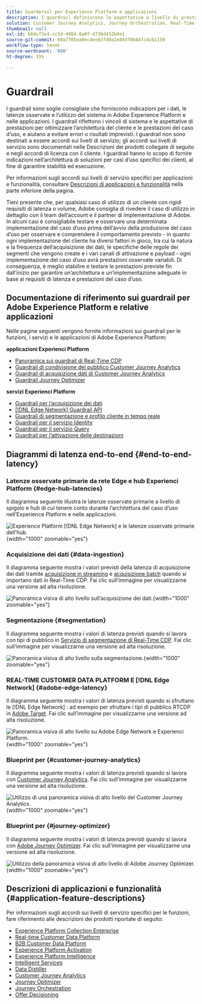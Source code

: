 ```yaml
---
title: Guarderail per Experience Platform e applicazioni
description: I guardrail definiscono le aspettative a livello di prestazioni e l’impatto per i componenti e i servizi in Adobe Experience Platform e nelle relative applicazioni
solution: Customer Journey Analytics, Journey Orchestration, Real-Time Customer Data Platform
thumbnail: null
exl-id: b64cf3e4-cc5d-4984-8a0f-4736d432b8e1
source-git-commit: 60a7785ea0ec4ee83fd9a1e843f0b84fc4cb1150
workflow-type: tm+mt
source-wordcount: '680'
ht-degree: 15%

---
```


# Guardrail

I guardrail sono soglie consigliate che forniscono indicazioni per i dati, le latenze osservate e l’utilizzo del sistema in Adobe Experience Platform e nelle applicazioni. I guardrail riflettono i vincoli di sistema e le aspettative di prestazioni per ottimizzare l’architettura del cliente e le prestazioni del caso d’uso, e aiutano a evitare errori o risultati imprevisti. I guardrail non sono destinati a essere accordi sui livelli di servizio; gli accordi sui livelli di servizio sono documentati nelle Descrizioni dei prodotti collegate di seguito e negli accordi di licenza con il cliente. I guardrail hanno lo scopo di fornire indicazioni nell’architettura di soluzioni per casi d’uso specifici dei clienti, al fine di garantire stabilità ed esecuzione.

Per informazioni sugli accordi sui livelli di servizio specifici per applicazioni e funzionalità, consultare [Descrizioni di applicazioni e funzionalità](#application-feature-descriptions) nella parte inferiore della pagina.

Tieni presente che, per qualsiasi caso di utilizzo di un cliente con rigidi requisiti di latenza o volume, Adobe consiglia di rivedere il caso di utilizzo in dettaglio con il team dell’account e il partner di implementazione di Adobe. In alcuni casi è consigliabile testare e osservare una determinata implementazione del caso d’uso prima dell’avvio della produzione del caso d’uso per osservare e comprendere il comportamento previsto - in quanto ogni implementazione del cliente ha diversi fattori in gioco, tra cui la natura e la frequenza dell’acquisizione dei dati, le specifiche delle regole dei segmenti che vengono create e i vari canali di attivazione e payload - ogni implementazione del caso d’uso avrà prestazioni osservate variabili. Di conseguenza, è meglio stabilire e testare le prestazioni previste fin dall’inizio per garantire un’architettura e un’implementazione adeguate in base ai requisiti di latenza e prestazioni del caso d’uso.


## Documentazione di riferimento sui guardrail per Adobe Experience Platform e relative applicazioni

Nelle pagine seguenti vengono fornite informazioni sui guardrail per le funzioni, i servizi e le applicazioni di Adobe Experience Platform:

**applicazioni Experienci Platform**

* [Panoramica sui guardrail di Real-Time CDP](https://experienceleague.adobe.com/docs/experience-platform/rtcdp/guardrails/overview.html)
* [Guardrail di condivisione del pubblico Customer Journey Analytics](https://experienceleague.adobe.com/docs/analytics-platform/using/cja-components/audiences/publish.html#latency)
* [Guardrail di acquisizione dati di Customer Journey Analytics](https://experienceleague.adobe.com/docs/experience-platform/sources/connectors/adobe-applications/analytics.html#what-is-the-expected-latency-for-analytics-data-on-platform%3F)
* [Guardrail Journey Optimizer](https://experienceleague.adobe.com/docs/journey-optimizer/using/get-started/guardrails.html)

**servizi Experienci Platform**

* [Guardrail per l’acquisizione dei dati](https://experienceleague.adobe.com/docs/experience-platform/ingestion/guardrails.html)
* [[!DNL Edge Network] Guardrail API](https://experienceleague.adobe.com/docs/experience-platform/edge-network-server-api/guardrails.html)
* [Guardrail di segmentazione e profilo cliente in tempo reale](https://experienceleague.adobe.com/docs/experience-platform/profile/guardrails.html?lang=it)
* [Guardrail per il servizio Identity](https://experienceleague.adobe.com/docs/experience-platform/identity/guardrails.html?lang=it)
* [Guardrail per il servizio Query](https://experienceleague.adobe.com/docs/experience-platform/query/guardrails.html?lang=it)
* [Guardrail per l’attivazione delle destinazioni](https://experienceleague.adobe.com/docs/experience-platform/destinations/guardrails.html?lang=it)

## Diagrammi di latenza end-to-end {#end-to-end-latency}

### Latenze osservate primarie da rete Edge e hub Experienci Platform {#edge-hub-latencies}

Il diagramma seguente illustra le latenze osservate primarie a livello di spigolo e hub di cui tenere conto durante l’architettura del caso d’uso nell’Experience Platform e nelle applicazioni.

![Experience Platform [!DNL Edge Network] e le latenze osservate primarie dell’hub.](/help/blueprints/experience-platform/deployment/assets/aep_edge_hub_latency.svg "Latenze osservate primarie di Experienci Platform Edge Network e hub"){width="1000" zoomable="yes"}

### Acquisizione dei dati {#data-ingestion}

Il diagramma seguente mostra i valori previsti della latenza di acquisizione dei dati tramite [acquisizione in streaming](https://experienceleague.adobe.com/docs/experience-platform/ingestion/streaming/overview.html) e [acquisizione batch](https://experienceleague.adobe.com/docs/experience-platform/ingestion/batch/getting-started.html?lang=it) quando si importano dati in Real-Time CDP. Fai clic sull’immagine per visualizzarne una versione ad alta risoluzione.

![Panoramica visiva di alto livello sull’acquisizione dei dati.](/help/blueprints/experience-platform/deployment/assets/aep_data_flow_guardrails.svg "Acquisizione dei dati: panoramica visiva di alto livello e valori di latenza"){width="1000" zoomable="yes"}

### Segmentazione {#segmentation}

Il diagramma seguente mostra i valori di latenza previsti quando si lavora con tipi di pubblico in [Servizio di segmentazione di Real-Time CDP](https://experienceleague.adobe.com/docs/experience-platform/segmentation/home.html?lang=it). Fai clic sull’immagine per visualizzarne una versione ad alta risoluzione.

![Panoramica visiva di alto livello sulla segmentazione.](/help/blueprints/experience-platform/deployment/assets/segmentation_guardrails.svg "Segmentazione dei valori di panoramica visiva e latenza di alto livello"){width="1000" zoomable="yes"}

### REAL-TIME CUSTOMER DATA PLATFORM E [!DNL Edge Network] {#adobe-edge-latency}

Il diagramma seguente mostra i valori di latenza previsti quando si sfruttano le [!DNL Edge Network] : ad esempio per sfruttare i tipi di pubblico RTCDP in [Adobe Target](https://experienceleague.adobe.com/docs/experience-platform/destinations/catalog/personalization/adobe-target-connection.html?lang=it). Fai clic sull’immagine per visualizzarne una versione ad alta risoluzione.

![Panoramica visiva di alto livello su Adobe Edge Network e Experienci Platform.](/help/blueprints/experience-platform/deployment/assets/RTCDP_Edge_guardrails.svg "Esportazione di tipi di pubblico in Adobe Target: panoramica visiva di alto livello e latenza"){width="1000" zoomable="yes"}

### Blueprint per   {#customer-journey-analytics}

Il diagramma seguente mostra i valori di latenza previsti quando si lavora con [Customer Journey Analytics](https://experienceleague.adobe.com/docs/analytics-platform/using/cja-overview/cja-overview.html?lang=en). Fai clic sull’immagine per visualizzarne una versione ad alta risoluzione.

![Utilizzo di una panoramica visiva di alto livello del Customer Journey Analytics.](/help/blueprints/experience-platform/deployment/assets/CJA_guardrails.svg "Utilizzo dei valori Customer Journey Analytics di panoramica visiva di alto livello e latenza"){width="1000" zoomable="yes"}

### Blueprint per   {#journey-optimizer}

Il diagramma seguente mostra i valori di latenza previsti quando si lavora con [Adobe Journey Optimizer](https://experienceleague.adobe.com/docs/journey-optimizer/using/get-started/get-started.html?lang=en). Fai clic sull’immagine per visualizzarne una versione ad alta risoluzione.

![Utilizzo della panoramica visiva di alto livello di Adobe Journey Optimizer.](/help/blueprints/experience-platform/deployment/assets/AJO_guardrails.svg "Utilizzo dei valori di latenza e panoramica visiva di alto livello di Adobe Journey Optimizer"){width="1000" zoomable="yes"}

## Descrizioni di applicazioni e funzionalità {#application-feature-descriptions}

Per informazioni sugli accordi sui livelli di servizio specifici per le funzioni, fare riferimento alle descrizioni dei prodotti riportate di seguito:

* [Experience Platform Collection Enterprise](https://helpx.adobe.com/it/legal/product-descriptions/adobe-experience-platform-collection-enterprise.html)
* [Real-time Customer Data Platform](https://helpx.adobe.com/it/legal/product-descriptions/real-time-customer-data-platform.html)
* [B2B Customer Data Platform](https://helpx.adobe.com/it/legal/product-descriptions/adobe-experience-platform-b2b.html)
* [Experience Platform Activation](https://helpx.adobe.com/it/legal/product-descriptions/adobe-experience-platform0.html)
* [Experience Platform Intelligence](https://helpx.adobe.com/it/legal/product-descriptions/adobe-experience-platform-intelligence---product-description.html)
* [Intelligent Services](https://helpx.adobe.com/it/legal/product-descriptions/intelligent-services.html)
* [Data Distiller](https://helpx.adobe.com/it/legal/product-descriptions/data-distiller.html)
* [Customer Journey Analytics](https://helpx.adobe.com/it/legal/product-descriptions/customer-journey-analytics.html)
* [Journey Optimizer](https://helpx.adobe.com/it/legal/product-descriptions/adobe-journey-optimizer.html)
* [Journey Orchestration](https://helpx.adobe.com/it/legal/product-descriptions/journey-orchestration.html)
* [Offer Decisioning](https://helpx.adobe.com/it/legal/product-descriptions/offer-decisioning-app-service.html)
